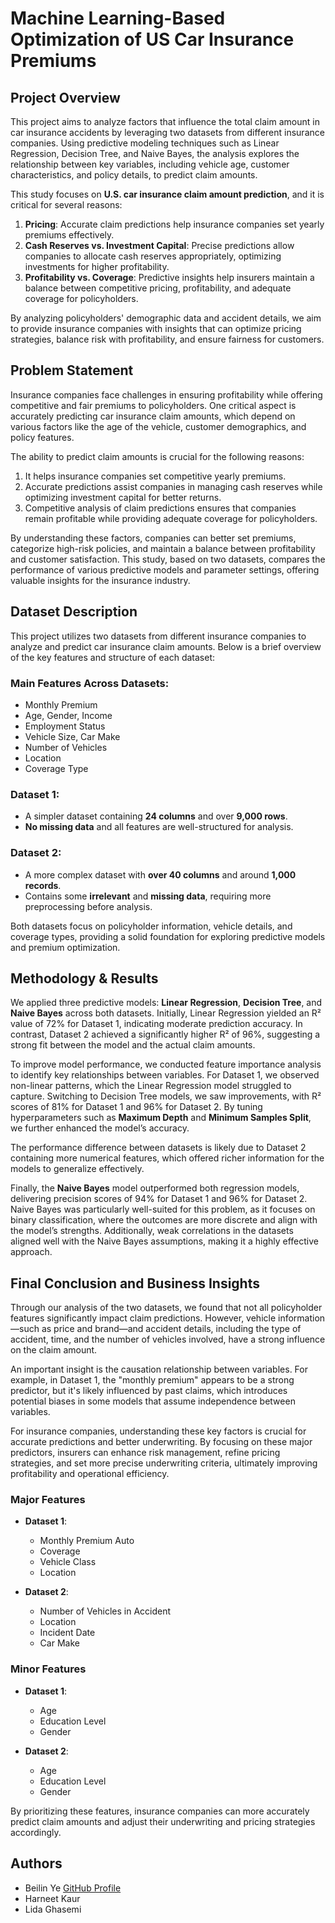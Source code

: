 # Machine Learning-Based Optimization of US Car Insurance Premiums

## Project Overview
This project aims to analyze factors that influence the total claim amount in car insurance accidents by leveraging two datasets from different insurance companies. Using predictive modeling techniques such as Linear Regression, Decision Tree, and Naive Bayes, the analysis explores the relationship between key variables, including vehicle age, customer characteristics, and policy details, to predict claim amounts.

This study focuses on **U.S. car insurance claim amount prediction**, and it is critical for several reasons:

1. **Pricing**: Accurate claim predictions help insurance companies set yearly premiums effectively.
2. **Cash Reserves vs. Investment Capital**: Precise predictions allow companies to allocate cash reserves appropriately, optimizing investments for higher profitability.
3. **Profitability vs. Coverage**: Predictive insights help insurers maintain a balance between competitive pricing, profitability, and adequate coverage for policyholders.

By analyzing policyholders' demographic data and accident details, we aim to provide insurance companies with insights that can optimize pricing strategies, balance risk with profitability, and ensure fairness for customers.

## Problem Statement
Insurance companies face challenges in ensuring profitability while offering competitive and fair premiums to policyholders. One critical aspect is accurately predicting car insurance claim amounts, which depend on various factors like the age of the vehicle, customer demographics, and policy features.

The ability to predict claim amounts is crucial for the following reasons:
1. It helps insurance companies set competitive yearly premiums.
2. Accurate predictions assist companies in managing cash reserves while optimizing investment capital for better returns.
3. Competitive analysis of claim predictions ensures that companies remain profitable while providing adequate coverage for policyholders.

By understanding these factors, companies can better set premiums, categorize high-risk policies, and maintain a balance between profitability and customer satisfaction. This study, based on two datasets, compares the performance of various predictive models and parameter settings, offering valuable insights for the insurance industry.


## Dataset Description

This project utilizes two datasets from different insurance companies to analyze and predict car insurance claim amounts. Below is a brief overview of the key features and structure of each dataset:

### Main Features Across Datasets:
- Monthly Premium
- Age, Gender, Income
- Employment Status
- Vehicle Size, Car Make
- Number of Vehicles
- Location
- Coverage Type

### Dataset 1:
- A simpler dataset containing **24 columns** and over **9,000 rows**.
- **No missing data** and all features are well-structured for analysis.

### Dataset 2:
- A more complex dataset with **over 40 columns** and around **1,000 records**.
- Contains some **irrelevant** and **missing data**, requiring more preprocessing before analysis.

Both datasets focus on policyholder information, vehicle details, and coverage types, providing a solid foundation for exploring predictive models and premium optimization.


## Methodology & Results

We applied three predictive models: **Linear Regression**, **Decision Tree**, and **Naive Bayes** across both datasets. Initially, Linear Regression yielded an R² value of 72% for Dataset 1, indicating moderate prediction accuracy. In contrast, Dataset 2 achieved a significantly higher R² of 96%, suggesting a strong fit between the model and the actual claim amounts.

To improve model performance, we conducted feature importance analysis to identify key relationships between variables. For Dataset 1, we observed non-linear patterns, which the Linear Regression model struggled to capture. Switching to Decision Tree models, we saw improvements, with R² scores of 81% for Dataset 1 and 96% for Dataset 2. By tuning hyperparameters such as **Maximum Depth** and **Minimum Samples Split**, we further enhanced the model’s accuracy.

The performance difference between datasets is likely due to Dataset 2 containing more numerical features, which offered richer information for the models to generalize effectively.

Finally, the **Naive Bayes** model outperformed both regression models, delivering precision scores of 94% for Dataset 1 and 96% for Dataset 2. Naive Bayes was particularly well-suited for this problem, as it focuses on binary classification, where the outcomes are more discrete and align with the model’s strengths. Additionally, weak correlations in the datasets aligned well with the Naive Bayes assumptions, making it a highly effective approach.

## Final Conclusion and Business Insights

Through our analysis of the two datasets, we found that not all policyholder features significantly impact claim predictions. However, vehicle information—such as price and brand—and accident details, including the type of accident, time, and the number of vehicles involved, have a strong influence on the claim amount.

An important insight is the causation relationship between variables. For example, in Dataset 1, the "monthly premium" appears to be a strong predictor, but it's likely influenced by past claims, which introduces potential biases in some models that assume independence between variables.

For insurance companies, understanding these key factors is crucial for accurate predictions and better underwriting. By focusing on these major predictors, insurers can enhance risk management, refine pricing strategies, and set more precise underwriting criteria, ultimately improving profitability and operational efficiency.

### Major Features
- **Dataset 1**:  
  - Monthly Premium Auto  
  - Coverage  
  - Vehicle Class  
  - Location  

- **Dataset 2**:  
  - Number of Vehicles in Accident  
  - Location  
  - Incident Date  
  - Car Make  

### Minor Features
- **Dataset 1**:  
  - Age  
  - Education Level  
  - Gender  

- **Dataset 2**:  
  - Age  
  - Education Level  
  - Gender  

By prioritizing these features, insurance companies can more accurately predict claim amounts and adjust their underwriting and pricing strategies accordingly.


## Authors
- Beilin Ye [GitHub Profile](https://github.com/BeilinYe)
- Harneet Kaur
- Lida Ghasemi

